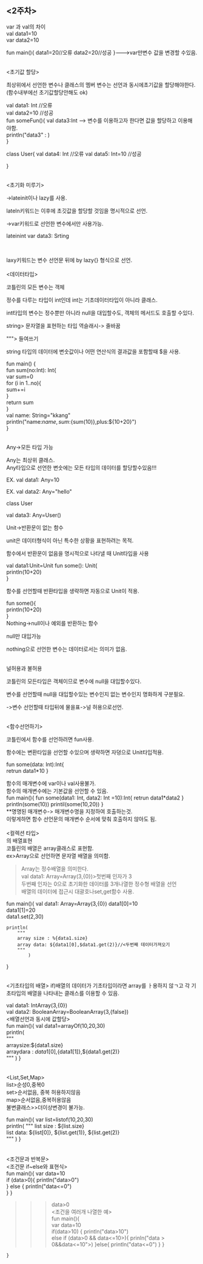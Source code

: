 <2주차>   
----------------------------------   
var 과 val의 차이   
val data1=10   
var data2=10

fun main(){
    data1=20//오류
    data2=20//성공
}--->var만변수 값을 변경할 수있음.   

<br>
<초기값 할당>   

최상위에서 선언한 변수나 클래스의 멤버 변수는 선언과 동시에초기값을 할당해야한다. (함수내부에선 초기값할당안해도 ok)   
   
val data1: Int  //오류   
val data2=10  //성공   
fun someFun(){
    val data3:Int --> 변수를 이용하고자 한다면 값을 할당하고 이용해야함.  
    println("data3" :  )   
}   

class User{
    val data4: Int  //오류
    val data5: Int=10  //성공   

}

<br>
<초기화 미루기>   

->lateinit이나 lazy를 사용.   

lateln키워드는 이후에 초깃값을 할당할 것임을 명시적으로 선언.   

->var키워드로 선언한 변수에서만 사용가능.   

lateinint var data3: Srting   

<br>
<lazy>   

laxy키워드는 변수 선언문 뒤에 by lazy{} 형식으로 선언.
<br>
<br>
<데이터타입>   

코틀린의 모든 변수는 객체   

정수를 다루는 타입이 int인데 int는 기초데이터타입이 아니라 클래스.   

int타입의 변수는 정수뿐만 아니라 null을 대입할수도, 객체의 메서드도 호출할 수있다.   

string> 문자열을 표현하는 타입 역슬래시-> 줄바꿈   

"""> 들여쓰기   

string 타입의 데이터에 변숫값이나 어떤 연산식의 결과값을 포함할때 $을 사용.   

fun main() {   
    fun sum(no:Int): Int{   
        var sum=0   
        for (i in 1..no){   
            sum+=i   
        }   
        return sum   
    }   
    val name: String="kkang"   
    println("name:$name, sum:${sum(10)},plus:${10+20}")   
}   

<br>
Any->모든 타입 가능    

Any는 최상위 클래스.    
Any타입으로 선언한 변숫에는 모든 타입의 데이터를 할당할수있음!!!   

EX. val data1: Any=10   

EX. val data2: Any="hello"   

class User   

val data3: Any=User()    

Unit->반환문이 없는 함수   

unit은 데이터형식이 아닌 특수한 상황을 표현하려는 목적.   

함수에서 반환문이 없음을 명시적으로 나타낼 때 Unit타입을 사용   

val data1:Unit=Unit
fun some(): Unit{   
    println(10+20)   
}   

함수를 선언할때 반환타입을 생략하면 자동으로 Unit이 적용.    

fun some(){   
    println(10+20)   
}   
Nothing->null이나 예외를 반환하는 함수   

null만 대입가능   

nothing으로 선언한 변수는 데이터로서는 의미가 없음.   

<br>
널허용과 불허용   

코틀린의 모든타입은 객체이므로 변수에 null을 대입할수있다.    

변수를 선언할때 null을 대입할수있는 변수인지 없는 변수인지 명화하게 구분필요.   

->변수 선언할때 타입뒤에 물을표->널 허용으로선언.   


<br>
<함수선언하기>   

코틀린에서 함수를 선언하려면 fun사용.   

함수에는 변환타입을 선언할 수있으며 생략하면 자뎡으로 Unit타입적용.   

fun some(data: Int):Int{   
    retrun data1*10
}   

함수의 매개변수에 var이나 val사용불가.   
함수의 매개변수에는 기본값을 선언할 수 있음.   
fun main(){
    fun some(data1: Int, data2: Int =10):Int{
        retrun data1*data2
    }
    println(some(10))
    printil(some(10,20))
}   
**명명된 매개변수-> 매개변수명을 지정하여 호출하는것.   
이렇게하면 함수 선언문의 매개변수 순서에 맞춰 호출하지 않아도 됨.   
<br>
<컬렉션 타입>   
<Array>의 배열표현   
코틀린의 배열은 array클래스로 표현함.   
ex>Array<string>으로 선언하면 문자열 배열을 의미함.    
>Array<Int>는 정수배열을 의미한다.    
val data1: Array<Int>=Array(3,{0})>첫번째 인자가 3   
두번째 인자는 0으로 초기화한 데이터를 3개나열한 정수형 배열을 선언   
배열의 데이터에 접근시 대괄호나set,get함수 사용.   
   
   fun main(){
    val data1: Array<Int>=Array(3,{0})
    data1[0]=10   
    data1[1]=20   
    data1.set(2,30)   

    println(   
        """   
        array size : %{data1.size}   
        array data: ${data1[0],$data1.get(2)}//<두번째 데이터가져오기    
        """
            )   

   }   

<br>   
<기초타입의 배열>   
if)배열의 데이터가 기초타입이라면 array를 ㅏ용하지 않ㄱ고 각 기초타입의 배열을 나타내는 클래스를 이용할 수 있음.   
   
val data1: IntArray(3,{0})   
val data2: BooleanArray=BooleanArray(3,{false})   
<배열선언과 동시에 값할당>   
fun main(){
    val data1=arrayOf<Int>(10,20,30)   
    println(   
        """   
        arraysize:${data1.size}   
        arraydara : ${data1[0]},${data1[1]},${data1.get(2)}   
        """
    )
}   
<br>   
<List,Set,Map>   
list>순성0,중복0   
set>순서없음, 중복 허용하지않음  
map>순서없음,중복허용않음   
불변클래스>>더이상변경이 불가능.   
   
fun main(){
var list=listof<Int>(10,20,30)   
println(
    """
    list size : ${list.size}   
    list data: ${list[0]}, ${list.get(1)}, ${list.get(2)}   
    """
    )
}   
<br>   
<조건문과 반복문>   
<조건문 if~else와 표현식>   
fun main(){
    var data=10   
    if (data>0){
        println("data>0")   
    } else {
        println("data<=0")    
    }
}   
>>>  data>0   
<조건을 여러개 나열한 예>   
fun main(){   
    var data=10  
    if(data>10)   {
        println("data>10")   
        else if (data>0 && data<=10>){
            prinln("data > 0&&data<=10">)
        }else{
            println("data<=0")
        }
        }

    }   

